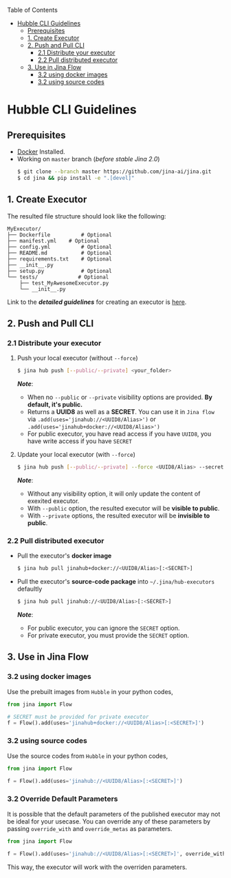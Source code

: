 <!-- START doctoc generated TOC please keep comment here to allow auto update -->
<!-- DON'T EDIT THIS SECTION, INSTEAD RE-RUN doctoc TO UPDATE -->
Table of Contents

- [Hubble CLI Guidelines](#hubble-cli-guidelines)
  - [Prerequisites](#prerequisites)
  - [1. Create Executor](#1-create-executor)
  - [2. Push and Pull CLI](#2-push-and-pull-cli)
    - [2.1 Distribute your executor](#21-distribute-your-executor)
    - [2.2 Pull distributed executor](#22-pull-distributed-executor)
  - [3. Use in Jina Flow](#3-use-in-jina-flow)
    - [3.2 using docker images](#32-using-docker-images)
    - [3.2 using source codes](#32-using-source-codes)

<!-- END doctoc generated TOC please keep comment here to allow auto update -->

# Hubble CLI Guidelines

## Prerequisites

- [Docker](https://docs.docker.com/get-docker) Installed.
- Working on `master` branch (_before stable Jina 2.0_)
    ```bash
    $ git clone --branch master https://github.com/jina-ai/jina.git
    $ cd jina && pip install -e ".[devel]"
    ```

## 1. Create Executor

The resulted file structure should look like the following:

```text
MyExecutor/
├── Dockerfile	        # Optional
├── manifest.yml	# Optional 
├── config.yml	        # Optional
├── README.md	        # Optional
├── requirements.txt	# Optional
├── __init__.py
├── setup.py	        # Optional
└── tests/	           # Optional
    ├── test_MyAwesomeExecutor.py
    └── __init__.py

```

Link to the _**detailed guidelines**_ for creating an executor is [here](https://github.com/jina-ai/executor-template/blob/main/.github/GUIDELINES.md).

## 2. Push and Pull CLI

### 2.1 Distribute your executor

1. Push your local executor (without `--force`)
    ```bash
    $ jina hub push [--public/--private] <your_folder>
    ```
    _**Note**_: 
    - When no `--public` or `--private` visibility options are provided. **By default, it's public.**
    - Returns a **UUID8** as well as a **SECRET**. You can use it in `Jina flow` via `.add(uses='jinahub://<UUID8/Alias>')` or `.add(uses='jinahub+docker://<UUID8/Alias>')`
    - For public executor, you have read access if you have `UUID8`, you have write access if you have `SECRET`


2. Update your local executor (with `--force`)
    ```bash
    $ jina hub push [--public/--private] --force <UUID8/Alias> --secret <SECRET> <your_folder>
    ```
    _**Note**_:
    - Without any visibility option, it will only update the content of exexited executor.
    - With `--public` option, the resulted executor will be **visible to public**.
    - With `--private` options, the resulted executor will be **invisible to public**.

### 2.2 Pull distributed executor

- Pull the executor's **docker image**
    ```bash
    $ jina hub pull jinahub+docker://<UUID8/Alias>[:<SECRET>]
    ```
- Pull the executor's **source-code package** into `~/.jina/hub-executors` defaultly
    ```bash
    $ jina hub pull jinahub://<UUID8/Alias>[:<SECRET>]
    ```

    _**Note**_:
    - For public executor, you can ignore the `SECRET` option.
    - For private executor, you must provide the `SECRET` option.

## 3. Use in Jina Flow

### 3.2 using docker images

Use the prebuilt images from `Hubble` in your python codes, 

```python
from jina import Flow

# SECRET must be provided for private executor
f = Flow().add(uses='jinahub+docker://<UUID8/Alias>[:<SECRET>]')
```

### 3.2 using source codes

Use the source codes from `Hubble` in your python codes,

```python
from jina import Flow
	
f = Flow().add(uses='jinahub://<UUID8/Alias>[:<SECRET>]')
```

### 3.2 Override Default Parameters

It is possible that the default parameters of the published executor may not be ideal for your usecase.
You can override any of these parameters by passing `override_with` and `override_metas` as parameters.

```python
from jina import Flow
	
f = Flow().add(uses='jinahub://<UUID8/Alias>[:<SECRET>]', override_with={'param1': 'new_value'}, override_metas={'name': 'new_name'})
```

This way, the executor will work with the overriden parameters.
